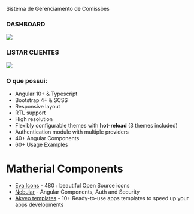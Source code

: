 Sistema de Gerenciamento de Comissões

### DASHBOARD
<a href="https://ibb.co/b5hgxD0"><img src="https://i.ibb.co/5hDWdw0/localhost-4200-pages-dashboard.png"></a>

### LISTAR CLIENTES
<a href="https://ibb.co/VT24K2p"><img src="https://i.ibb.co/kXQCdQ6/localhost-4200-pages-cliente-listar.png"></a>

### O que possui:

- Angular 10+ & Typescript
- Bootstrap 4+ & SCSS
- Responsive layout
- RTL support
- High resolution
- Flexibly configurable themes with **hot-reload** (3 themes included)
- Authentication module with multiple providers
- 40+ Angular Components
- 60+ Usage Examples

# Matherial Components
- [Eva Icons](https://github.com/akveo/eva-icons) - 480+ beautiful Open Source icons
- [Nebular](https://github.com/akveo/nebular) - Angular Components, Auth and Security
- [Akveo templates](https://www.akveo.com/templates?utm_campaign=services%20-%20github%20-%20templates&utm_source=ngx_admin&utm_medium=referral&utm_content=ngx_admin%20github%20readme%20more%20from%20akveo%20link) - 10+ Ready-to-use apps templates to speed up your apps developments
